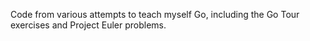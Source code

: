 Code from various attempts to teach myself Go, including the Go Tour exercises and Project Euler problems.
